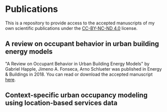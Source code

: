 # Publications
This is a repository to provide access to the accepted manuscripts of my own scientific publications under the [CC-BY-NC-ND 4.0](https://creativecommons.org/licenses/by-nc-nd/4.0/) license.

## A review on occupant behavior in urban building energy models

"A Review on Occupant Behavior in Urban Building Energy Models" by Gabriel Happle, Jimeno A. Fonseca, Arno Schlueter was published in Energy & Buildings in 2018. You can read or download the accepted manuscript [here](https://github.com/gabriel-happle/publications/blob/master/A_review_on_occupant_behavior_in_urban_building_energy_models.pdf).

## Context-specific urban occupancy modeling using location-based services data
